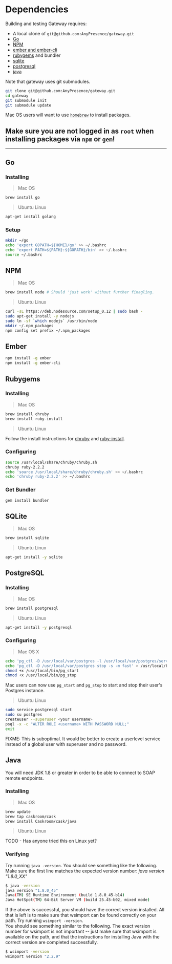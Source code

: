 # Dependencies

Building and testing Gateway requires:

 - A local clone of `git@github.com:AnyPresence/gateway.git`
 - [Go](#go)
 - [NPM](#npm)
 - [ember and ember-cli](#ember)
 - [rubygems](#rubygems) and bundler
 - [sqlite](#sqlite)
 - [postgresql](#postgresql)
 - [java](#java)

Note that gateway uses git submodules.

```bash
git clone git@github.com:AnyPresence/gateway.git
cd gateway
git submodule init
git submodule update
```

Mac OS users will want to use [`homebrew`](http://brew.sh) to install packages.

## Make sure you are not logged in as `root` when installing packages via `npm` or `gem`!

---

## Go

### Installing

 > Mac OS

```bash
brew install go
```

 > Ubuntu Linux

```bash
apt-get install golang
```

### Setup

```bash
mkdir ~/go
echo 'export GOPATH=${HOME}/go' >> ~/.bashrc
echo 'export PATH=${PATH}:${GOPATH}/bin' >> ~/.bashrc
source ~/.bashrc
```

## NPM

 > Mac OS

```bash
brew install node # Should 'just work' without further finagling.
```

 > Ubuntu Linux

```bash
curl -sL https://deb.nodesource.com/setup_0.12 | sudo bash -
sudo apt-get install -y nodejs
sudo ln -sf `which nodejs` /usr/bin/node
mkdir ~/.npm_packages
npm config set prefix ~/.npm_packages
```

## Ember

```bash
npm install -g ember
npm install -g ember-cli
```

## Rubygems

### Installing

 > Mac OS

```bash
brew install chruby
brew install ruby-install
```

 > Ubuntu Linux

Follow the install instructions for [chruby](https://github.com/postmodern/chruby#install) and [ruby-install](https://github.com/postmodern/ruby-install#install).

### Configuring

```bash
source /usr/local/share/chruby/chruby.sh
chruby ruby-2.2.2
echo 'source /usr/local/share/chruby/chruby.sh' >> ~/.bashrc
echo 'chruby ruby-2.2.2' >> ~/.bashrc
```

### Get Bundler

```bash
gem install bundler
```

## SQLite

 > Mac OS

```bash
brew install sqlite
```

 > Ubuntu Linux

```bash
apt-get install -y sqlite
```

## PostgreSQL

### Installing

 > Mac OS

```bash
brew install postgresql
```

 > Ubuntu Linux

```bash
apt-get install -y postgresql
```

### Configuring

 > Mac OS X

```bash
echo 'pg_ctl -D /usr/local/var/postgres -l /usr/local/var/postgres/server.log start' > /usr/local/bin/pg_start
echo 'pg_ctl -D /usr/local/var/postgres stop -s -m fast' > /usr/local/bin/pg_stop
chmod +x /usr/local/bin/pg_start
chmod +x /usr/local/bin/pg_stop
```

Mac users can now use `pg_start` and `pg_stop` to start and stop their user's Postgres instance.

 > Ubuntu Linux

```bash
sudo service postgresql start
sudo su postgres
createuser --superuser <your username>
psql -x -c "ALTER ROLE <username> WITH PASSWORD NULL;"
exit
```

FIXME: This is suboptimal.  It would be better to create a userlevel service instead of a global user with superuser and no password.


## Java

You will need JDK 1.8 or greater in order to be able to connect to SOAP remote endpoints.

### Installing

 > Mac OS

```bash
brew update
brew tap caskroom/cask
brew install Caskroom/cask/java
```

 > Ubuntu Linux

TODO - Has anyone tried this on Linux yet?

### Verifying

Try running `java -version`.  You should see something like the following.  Make sure the
first line matches the expected version number:  *java version "1.8.0_XX"*

```bash
$ java -version
java version "1.8.0_45"
Java(TM) SE Runtime Environment (build 1.8.0_45-b14)
Java HotSpot(TM) 64-Bit Server VM (build 25.45-b02, mixed mode)
```

If the above is successful, you should have the correct version installed.  All that is left
is to make sure that wsimport can be found correctly on your path.  Try running `wsimport -version`.  
You should see something similar to the following.  The exact version number for wsimport is not
important -- just make sure that wsimport is available on the path, and that the instructions for
installing Java with the correct version are completed successfully.

```bash
$ wsimport -version
wsimport version "2.2.9"
```
